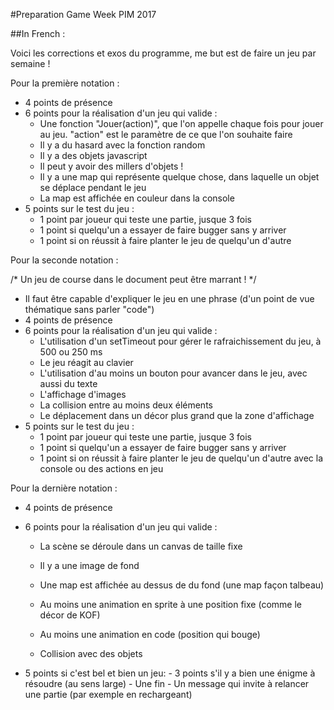 #Preparation Game Week PIM 2017

##In French :

Voici les corrections et exos du programme, me but est de faire un jeu par semaine !


Pour la première notation :
  - 4 points de présence
  - 6 points pour la réalisation d'un jeu qui valide :
    - Une fonction "Jouer(action)", que l'on appelle chaque fois pour jouer au jeu. "action" est le paramètre de ce que l'on souhaite faire
    - Il y a du hasard avec la fonction random
    - Il y a des objets javascript
    - Il peut y avoir des millers d'objets !
    - Il y a une map qui représente quelque chose, dans laquelle un objet se déplace pendant le jeu
    - La map est affichée en couleur dans la console
  - 5 points sur le test du jeu :
    - 1 point par joueur qui teste une partie, jusque 3 fois
    - 1 point si quelqu'un a essayer de faire bugger sans y arriver
    - 1 point si on réussit à faire planter le jeu de quelqu'un d'autre


Pour la seconde notation :

/* Un jeu de course dans le document peut être marrant ! */
  - Il faut être capable d'expliquer le jeu en une phrase (d'un point de vue thématique sans parler "code")
  - 4 points de présence
  - 6 points pour la réalisation d'un jeu qui valide :
    - L'utilisation d'un setTimeout pour gérer le rafraichissement du jeu, à 500 ou 250 ms
    - Le jeu réagit au clavier
    - L'utilisation d'au moins un bouton pour avancer dans le jeu, avec aussi du texte
    - L'affichage d'images
    - La collision entre au moins deux éléments
    - Le déplacement dans un décor plus grand que la zone d'affichage
  - 5 points sur le test du jeu :
    - 1 point par joueur qui teste une partie, jusque 3 fois
    - 1 point si quelqu'un a essayer de faire bugger sans y arriver
    - 1 point si on réussit à faire planter le jeu de quelqu'un d'autre avec la console ou des actions en jeu
    
 
Pour la dernière notation :

  - 4 points de présence
  - 6 points pour la réalisation d'un jeu qui valide :
    - La scène se déroule dans un canvas de taille fixe
    - Il y a une image de fond
    - Une map est affichée au dessus de du fond (une map façon talbeau)
    
    - Au moins une animation en sprite à une position fixe (comme le décor de KOF)
    - Au moins une animation en code (position qui bouge)
    - Collision avec des objets
   
   - 5 points si c'est bel et bien un jeu:
    - 3 points s'il y a bien une énigme à résoudre (au sens large)
    - Une fin
    - Un message qui invite à relancer une partie (par exemple en rechargeant)
